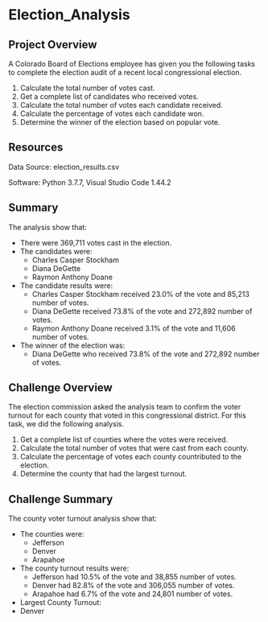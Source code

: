 # Election_Analysis
## Project Overview
A Colorado Board of Elections employee has given you the following tasks to complete the election audit of a recent local congressional election.

1. Calculate the total number of votes cast.
2. Get a complete list of candidates who received votes.
3. Calculate the total number of votes each candidate received.
4. Calculate the percentage of votes each candidate won.
5. Determine the winner of the election based on popular vote.

## Resources
Data Source: election_results.csv

Software: Python 3.7.7, 
Visual Studio Code 1.44.2

## Summary
The analysis show that:
- There were 369,711 votes cast in the election.
- The candidates were:
  - Charles Casper Stockham
  - Diana DeGette
  - Raymon Anthony Doane
- The candidate results were:
  - Charles Casper Stockham received 23.0% of the vote and 85,213 number of votes. 
  - Diana DeGette received 73.8% of the vote and 272,892 number of votes.
  - Raymon Anthony Doane received 3.1% of the vote and 11,606 number of votes.
- The winner of the election was:
  - Diana DeGette who received 73.8% of the vote and 272,892 number of votes.

## Challenge Overview
The election commission asked the analysis team to confirm the voter turnout for each county that voted in this congressional district. For this task, we did the following analysis.

1. Get a complete list of counties where the votes were received.
2. Calculate the total number of votes that were cast from each county.
3. Calculate the percentage of votes each county countributed to the election.
4. Determine the county that had the largest turnout.

## Challenge Summary
The county voter turnout analysis show that:
- The counties were:
  - Jefferson
  - Denver
  - Arapahoe
- The county turnout results were:
  - Jefferson had 10.5% of the vote and 38,855 number of votes.
  - Denver had 82.8% of the vote and 306,055 number of votes.
  - Arapahoe had 6.7% of the vote and 24,801 number of votes.
 - Largest County Turnout:
  - Denver
